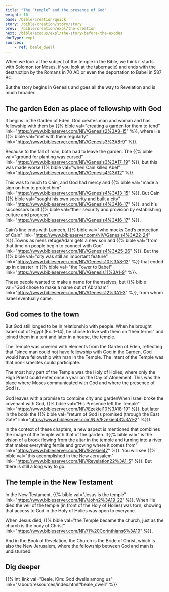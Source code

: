 ```yaml
---
title: "The “temple” and the presence of God"
weight: 10
base: /bible/creation/quick
story: /bible/creation/story/story
prev:  /bible/creation/expl/the-creation
next: /bible/exodus/expl/the-story-before-the-exodus
docType: expl
sources:
    - ref: beale_dwell
---
```


When we look at the subject of the temple in the Bible, we think it starts with Solomon (or Moses, if you look at the tabernacle) and ends with the destruction by the Romans in 70 AD or even the deportation to Babel in 587 BC.

But the story begins in Genesis and goes all the way to Revelation and is much broader.

## The garden Eden as place of fellowship with God

It begins in the Garden of Eden. God creates man and woman and has fellowship with them by {{% bible val="creating a garden for them to tend" link="https://www.bibleserver.com/NIV/Genesis2%3A8-15" %}}, where He {{% bible val="met with them regularly" link="https://www.bibleserver.com/NIV/Genesis3%3A8-9" %}}. 

Because to the fall of man, both had to leave the garden. The {{% bible val="ground for planting was cursed" link="https://www.bibleserver.com/NIV/Genesis3%3A17-19" %}}, but this was made worse {{% bible val="when Cain killed Abel" link="https://www.bibleserver.com/NIV/Genesis4%3A12" %}}.

This was to much to Cain, and God had mercy and {{% bible val="made a sign on him to protect him" link="https://www.bibleserver.com/NIV/Genesis4%3A13-15" %}}. But Cain {{% bible val="sought his own security and built a city" link="https://www.bibleserver.com/NIV/Genesis4%3A16-17" %}}, and his successors built {{% bible val="their security and provision by establishing culture and progress" link="https://www.bibleserver.com/NIV/Genesis4%3A16-17" %}}. 

Cain’s line ends with Lamech, {{% bible val="who mocks God’s protection of Cain" link="https://www.bibleserver.com/NIV/Genesis4%3A22-24" %}}.Towns as mens refugeAdam gets a new son and {{% bible val="from that time on people begin to connect with God" link="https://www.bibleserver.com/NIV/Genesis4%3A25-26" %}}. But the {{% bible val="city was still an important feature" link="https://www.bibleserver.com/NIV/Genesis10%3A8-12" %}} that ended up in disaster in {{% bible val="the Tower to Babel" link="https://www.bibleserver.com/NIV/Genesis11%3A1-9" %}}. 

These people wanted to make a name for themselves, but {{% bible val="God chose to make a name out of Abraham" link="https://www.bibleserver.com/NIV/Genesis12%3A1-3" %}}, from whom Israel eventually came.

## God comes to the town

But God still longed to be in relationship with people. When he brought Israel out of Egypt (Ex. 1–14), he chose to live with them on “their terms” and joined them in a tent and later in a house, the temple.

The Temple was covered with elements from the Garden of Eden, reflecting that “since man could not have fellowship with God in the Garden, God would have fellowship with man in the Temple. The intent of the Temple was that non-Israelites could participate.

The most holy part of the Temple was the Holy of Holies, where only the High Priest could enter once a year on the Day of Atonement. This was the place where Moses communicated with God and where the presence of God is.

God leaves with a promise to combine city and gardenWhen Israel broke the covenant with God, {{% bible val="His Presence left the Temple" link="https://www.bibleserver.com/NIV/Ezekiel10%3A18-19" %}}, but later in the book the {{% bible val="return of God is promised (through the East Gate" link="https://www.bibleserver.com/NIV/Ezekiel43%3A1-2" %}}). 

In the context of these chapters, a new aspect is mentioned that combines the image of the temple with that of the garden. It{{% bible val=" is the vision of a brook flowing from the altar in the temple and turning into a river that makes everything fertile and growing where it comes from" link="https://www.bibleserver.com/NIV/Ezekiel47" %}}. You will see {{% bible val="this accomplished in the New Jerusalem" link="https://www.bibleserver.com/NIV/Revelation22%3A1-5" %}}. But there is still a long way to go.

## The temple in the New Testament

In the New Testament, {{% bible val="Jesus is the temple" link="https://www.bibleserver.com/NIV/John2%3A19-22" %}}. When He died the veil of the temple (in front of the Holy of Holies) was torn, showing that access to God in the Holy of Holies was open to everyone.

When Jesus died, {{% bible val="the Temple became the church, just as the church is the body of Christ" link="https://www.bibleserver.com/NIV/1%20Corinthians6%3A19" %}}. 

And in the Book of Revelation, the Church is the Bride of Christ, which is also the New Jerusalem, where the fellowship between God and man is undisturbed.

## Dig deeper

{{% int_link val="Beale, Kim: God dwells among us" link="/about/ressources/index.html#beale_dwell" %}}

